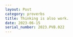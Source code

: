 ```yaml
---
layout: Post
category: proverbs
title: Thinking is also work.
date: 2023-06-15
serial_number: 2023.PVB.022
---
```

